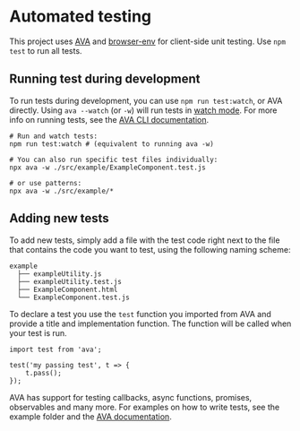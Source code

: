 # Automated testing

This project uses [AVA](https://github.com/avajs/ava) and [browser-env](https://github.com/lukechilds/browser-env) for client-side unit testing. Use `npm test` to run all tests.

## Running test during development

To run tests during development, you can use `npm run test:watch`, or AVA directly. Using `ava --watch` (or `-w`) will run tests in [watch mode](https://github.com/avajs/ava/blob/master/docs/recipes/watch-mode.md). For more info on running tests, see the [AVA CLI documentation](https://github.com/avajs/ava/blob/master/docs/05-command-line.md).

```
# Run and watch tests:
npm run test:watch # (equivalent to running ava -w)

# You can also run specific test files individually:
npx ava -w ./src/example/ExampleComponent.test.js

# or use patterns:
npx ava -w ./src/example/*
```

## Adding new tests

To add new tests, simply add a file with the test code right next to the file that contains the code you want to test, using the following naming scheme:

```
example
  ├── exampleUtility.js
  ├── exampleUtility.test.js
  ├── ExampleComponent.html
  └── ExampleComponent.test.js

```

To declare a test you use the `test` function you imported from AVA and provide a title and implementation function. The function will be called when your test is run.

```
import test from 'ava';

test('my passing test', t => {
	t.pass();
});
```

AVA has support for testing callbacks, async functions, promises, observables and many more. For examples on how to write tests, see the example folder and the [AVA documentation](https://github.com/avajs/ava/blob/master/docs/01-writing-tests.md).
